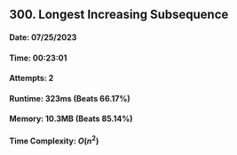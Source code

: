 ## 300. Longest Increasing Subsequence

#### Date: 07/25/2023

#### Time: 00:23:01

#### Attempts: 2

#### Runtime: 323ms (Beats 66.17%)

#### Memory: 10.3MB (Beats 85.14%)

#### Time Complexity: $O(n^2)$